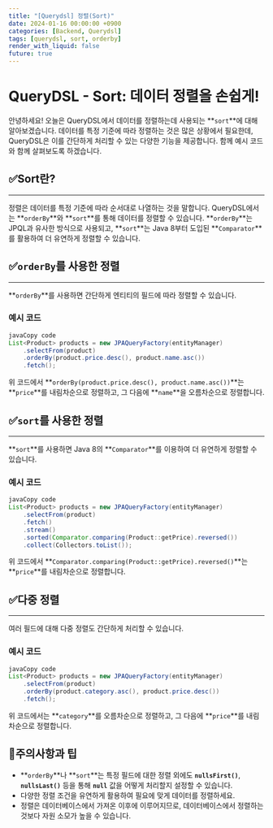 ```yaml
---
title: "[Querydsl] 정렬(Sort)"
date: 2024-01-16 00:00:00 +0900
categories: [Backend, Querydsl]
tags: [querydsl, sort, orderby]
render_with_liquid: false
future: true
---
```


# **QueryDSL - Sort: 데이터 정렬을 손쉽게!**

안녕하세요! 오늘은 QueryDSL에서 데이터를 정렬하는데 사용되는 **`sort`**에 대해 알아보겠습니다. 데이터를 특정 기준에 따라 정렬하는 것은 많은 상황에서 필요한데, QueryDSL은 이를 간단하게 처리할 수 있는 다양한 기능을 제공합니다. 함께 예시 코드와 함께 살펴보도록 하겠습니다.

## ✅**Sort란?**

---

정렬은 데이터를 특정 기준에 따라 순서대로 나열하는 것을 말합니다. QueryDSL에서는 **`orderBy`**와 **`sort`**를 통해 데이터를 정렬할 수 있습니다. **`orderBy`**는 JPQL과 유사한 방식으로 사용되고, **`sort`**는 Java 8부터 도입된 **`Comparator`**를 활용하여 더 유연하게 정렬할 수 있습니다.

## ✅**`orderBy`를 사용한 정렬**

---

**`orderBy`**를 사용하면 간단하게 엔티티의 필드에 따라 정렬할 수 있습니다.

### **예시 코드**

```java
javaCopy code
List<Product> products = new JPAQueryFactory(entityManager)
    .selectFrom(product)
    .orderBy(product.price.desc(), product.name.asc())
    .fetch();

```

위 코드에서 **`orderBy(product.price.desc(), product.name.asc())`**는 **`price`**를 내림차순으로 정렬하고, 그 다음에 **`name`**을 오름차순으로 정렬합니다.

## ✅**`sort`를 사용한 정렬**

---

**`sort`**를 사용하면 Java 8의 **`Comparator`**를 이용하여 더 유연하게 정렬할 수 있습니다.

### **예시 코드**

```java
javaCopy code
List<Product> products = new JPAQueryFactory(entityManager)
    .selectFrom(product)
    .fetch()
    .stream()
    .sorted(Comparator.comparing(Product::getPrice).reversed())
    .collect(Collectors.toList());

```

위 코드에서 **`Comparator.comparing(Product::getPrice).reversed()`**는 **`price`**를 내림차순으로 정렬합니다.

## ✅**다중 정렬**

---

여러 필드에 대해 다중 정렬도 간단하게 처리할 수 있습니다.

### **예시 코드**

```java
javaCopy code
List<Product> products = new JPAQueryFactory(entityManager)
    .selectFrom(product)
    .orderBy(product.category.asc(), product.price.desc())
    .fetch();

```

위 코드에서는 **`category`**를 오름차순으로 정렬하고, 그 다음에 **`price`**를 내림차순으로 정렬합니다.

## 📌**주의사항과 팁**

- **`orderBy`**나 **`sort`**는 특정 필드에 대한 정렬 외에도 **`nullsFirst()`**, **`nullsLast()`** 등을 통해 **`null`** 값을 어떻게 처리할지 설정할 수 있습니다.
- 다양한 정렬 조건을 유연하게 활용하여 필요에 맞게 데이터를 정렬하세요.
- 정렬은 데이터베이스에서 가져온 이후에 이루어지므로, 데이터베이스에서 정렬하는 것보다 자원 소모가 높을 수 있습니다.